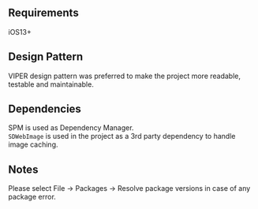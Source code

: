 ## Requirements

iOS13+  <br />

## Design Pattern

VIPER design pattern was preferred to make the project more readable, testable and maintainable.

## Dependencies

SPM is used as Dependency Manager. <br />
`SDWebImage` is used in the project as a 3rd party dependency to handle image caching.

## Notes

Please select File -> Packages -> Resolve package versions in case of any package error.

